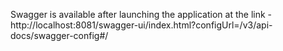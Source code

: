 Swagger is available after launching the application at the link - http://localhost:8081/swagger-ui/index.html?configUrl=/v3/api-docs/swagger-config#/